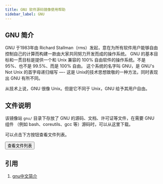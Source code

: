 ```yaml
---
title: GNU 软件源码镜像使用帮助
sidebar_label: GNU
---
```


## GNU 简介
GNU 于1983年由 Richard Stallman（rms）发起，意在为所有软件用户能够自由控制自己的计算而构建一款由大家共同努力开发而成的操作系统。
GNU 的基本目标和一贯目标是提供一个和 Unix 兼容的 100% 自由软件的操作系统。不是 95%、也不是 99.5%、而是 100% 自由。
这个系统的名字叫 GNU，是 GNU's Not Unix 的首字母递归缩写 —- 这是 Unix的技术思想致敬的一种方法，同时表现出 GNU 有所不同。

从技术上说，GNU 很像 Unix。但是它不同于 Unix，GNU 给予其用户自由。

## 文件说明

该镜像站 `gnu/` 目录下存放了 GNU 的源码、文档、许可证等文件，在需要 GNU 组件 （例如 bash、coreutils、gcc 等）源码时，可以从这里下载。

可以点击下方按钮查看文件列表。

<SiteLink href="/gnu">
    <button className="button button--primary">查看文件列表</button>
</SiteLink>

## 引用
1. [gnu中文简介](https://www.gnu.org/gnu/about-gnu.zh-cn.html)
